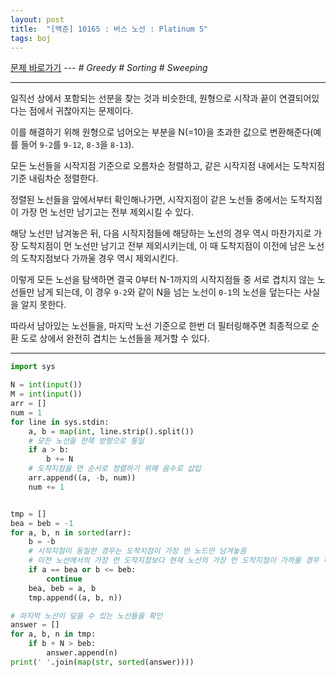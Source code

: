 ```yaml
---
layout: post
title:  "[백준] 10165 : 버스 노선 : Platinum 5"
tags: boj
---
```


[문제 바로가기](https://www.acmicpc.net/problem/10165) --- *# Greedy # Sorting # Sweeping*

---

일직선 상에서 포함되는 선분을 찾는 것과 비슷한데, 원형으로 시작과 끝이 연결되어있다는 점에서 귀찮아지는 문제이다.

이를 해결하기 위해 원형으로 넘어오는 부분을 N(=10)을 초과한 값으로 변환해준다(예를 들어 `9-2`를 `9-12`, `8-3`을 `8-13`).

모든 노선들을 시작지점 기준으로 오름차순 정렬하고, 같은 시작지점 내에서는 도착지점 기준 내림차순 정렬한다.

정렬된 노선들을 앞에서부터 확인해나가면, 시작지점이 같은 노선들 중에서는 도착지점이 가장 먼 노선만 남기고는 전부 제외시킬 수 있다.

해당 노선만 남겨놓은 뒤, 다음 시작지점들에 해당하는 노선의 경우 역시 마찬가지로 가장 도착지점이 먼 노선만 남기고 전부 제외시키는데, 이 때 도착지점이 이전에 남은 노선의 도착지점보다 가까울 경우 역시 제외시킨다.

이렇게 모든 노선을 탐색하면 결국 0부터 N-1까지의 시작지점들 중 서로 겹치지 않는 노선들만 남게 되는데, 이 경우 `9-2`와 같이 N을 넘는 노선이 `0-1`의 노선을 덮는다는 사실을 알지 못한다.

따라서 남아있는 노선들을, 마지막 노선 기준으로 한번 더 필터링해주면 최종적으로 순환 도로 상에서 완전히 겹치는 노선들을 제거할 수 있다.

---

```python
import sys

N = int(input())
M = int(input())
arr = []
num = 1
for line in sys.stdin:
    a, b = map(int, line.strip().split())
    # 모든 노선을 한쪽 방향으로 통일
    if a > b:
        b += N
    # 도착지점을 먼 순서로 정렬하기 위해 음수로 삽입
    arr.append((a, -b, num))
    num += 1


tmp = []
bea = beb = -1
for a, b, n in sorted(arr):
    b = -b
    # 시작지점이 동일한 경우는 도착지점이 가장 먼 노드만 남겨놓음
    # 이전 노선에서의 가장 먼 도착지점보다 현재 노선의 가장 먼 도착지점이 가까울 경우 해당 노선 모두 제외
    if a == bea or b <= beb:
        continue
    bea, beb = a, b
    tmp.append((a, b, n))

# 마지막 노선이 덮을 수 있는 노선들을 확인
answer = []
for a, b, n in tmp:
    if b + N > beb:
        answer.append(n)
print(' '.join(map(str, sorted(answer))))
```
